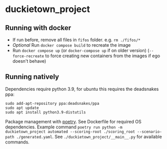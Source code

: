 # duckietown_project

## Running with docker
- If run before, remove all files in `fifos` folder. e.g. `rm ./fifos/*`
- *Optional* Run `docker compose build` to recreate the image
- Run `docker compose up` (or `docker-compose up` if on older version) (`--force-recreate` to force creating new containers from the images if ego doesn't behave)

## Running natively
Dependencies require python 3.9, for ubuntu this requires the deadsnakes ppa:

```
sudo add-apt-repository ppa:deadsnakes/ppa
sudo apt update
sudo apt install python3.9-distutils
```

Package management with [poetry](https://python-poetry.org/). See Dockerfile for required OS dependencies. Example command `poetry run python -m duckietown_project automated --scoring-root ./scoring_root --scenario-path ./generated.yaml`. See `./duckietown_project/__main__.py` for available commands.